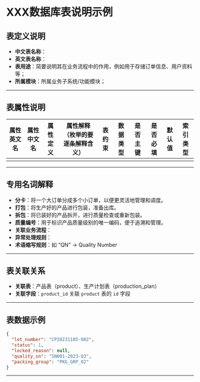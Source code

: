 
# XXX数据库表说明示例

## 表定义说明

- **中文表名称**：
- **英文表名称**：
- **表用途**：简要说明其在业务流程中的作用，例如用于存储订单信息、用户资料等；
- **所属模块**：所属业务子系统/功能模块；

---

## 表属性说明

| 属性英文名 | 属性中文名 | 属性定义 | 属性解释（枚举的要逐条解释含义） | 表约束 | 数据类型 | 是否主键 | 是否必填 | 默认值 | 索引类型 |
|------------|------------|----------|----------------------------------|--------|----------|----------|----------|--------|----------|
|            |            |          |                                  |        |          |          |          |        |          |

---

## 专用名词解释

- **分卡**：将一个大订单分成多个小订单，以便更灵活地管理和调度。
- **打包**：将生产好的产品进行包装，准备出库。
- **拆包**：将已装好的产品拆开，进行质量检查或重新包装。
- **质量编号**：用于标识产品质量级别的唯一编码，便于追溯和管理。
- **关联业务流程**：
- **异常处理规则**：
- **术语缩写规则**：如 “QN” → Quality Number

---

## 表关联关系

- **关联表**：产品表（product）、生产计划表（production_plan）
- **关联字段**：`product_id` 关联 `product` 表的 `id` 字段

---

## 表数据示例

```json
{
  "lot_number": "CP20231105-002",
  "status": 1,
  "locked_reason": null,
  "quality_sn": "SN001-2023-Q3",
  "packing_group": "PKG_GRP_02"
}
```

---

